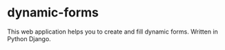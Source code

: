 # dynamic-forms
This web application helps you to create and fill dynamic forms. Written in Python Django.
